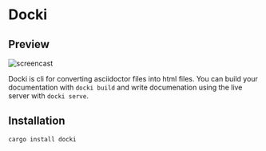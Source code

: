 # Docki

## Preview

![screencast](.gitlab/screencast.gif)

Docki is cli for converting asciidoctor files into html files. You can build your documentation with `docki build` and write documenation using the live server with `docki serve`.

## Installation

```shell
cargo install docki
```


